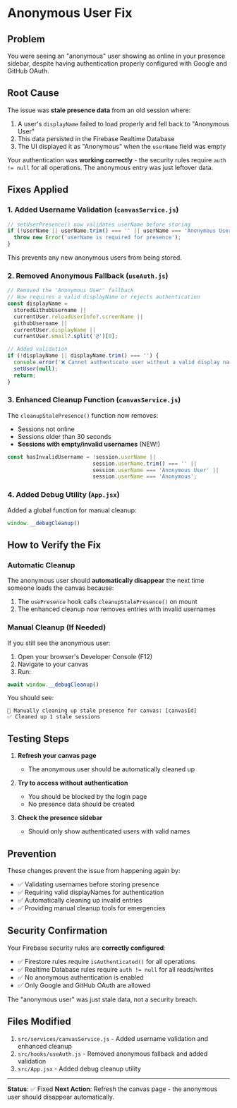 # Anonymous User Fix

## Problem
You were seeing an "anonymous" user showing as online in your presence sidebar, despite having authentication properly configured with Google and GitHub OAuth.

## Root Cause
The issue was **stale presence data** from an old session where:
1. A user's `displayName` failed to load properly and fell back to "Anonymous User"
2. This data persisted in the Firebase Realtime Database
3. The UI displayed it as "Anonymous" when the `userName` field was empty

Your authentication was **working correctly** - the security rules require `auth != null` for all operations. The anonymous entry was just leftover data.

## Fixes Applied

### 1. **Added Username Validation** (`canvasService.js`)
```javascript
// setUserPresence() now validates userName before storing
if (!userName || userName.trim() === '' || userName === 'Anonymous User') {
  throw new Error('userName is required for presence');
}
```
This prevents any new anonymous users from being stored.

### 2. **Removed Anonymous Fallback** (`useAuth.js`)
```javascript
// Removed the 'Anonymous User' fallback
// Now requires a valid displayName or rejects authentication
const displayName = 
  storedGithubUsername ||
  currentUser.reloadUserInfo?.screenName || 
  githubUsername ||
  currentUser.displayName || 
  currentUser.email?.split('@')[0];

// Added validation
if (!displayName || displayName.trim() === '') {
  console.error('❌ Cannot authenticate user without a valid display name');
  setUser(null);
  return;
}
```

### 3. **Enhanced Cleanup Function** (`canvasService.js`)
The `cleanupStalePresence()` function now removes:
- Sessions not online
- Sessions older than 30 seconds
- **Sessions with empty/invalid usernames** (NEW!)

```javascript
const hasInvalidUsername = !session.userName || 
                           session.userName.trim() === '' || 
                           session.userName === 'Anonymous User' ||
                           session.userName === 'Anonymous';
```

### 4. **Added Debug Utility** (`App.jsx`)
Added a global function for manual cleanup:
```javascript
window.__debugCleanup()
```

## How to Verify the Fix

### Automatic Cleanup
The anonymous user should **automatically disappear** the next time someone loads the canvas because:
1. The `usePresence` hook calls `cleanupStalePresence()` on mount
2. The enhanced cleanup now removes entries with invalid usernames

### Manual Cleanup (If Needed)
If you still see the anonymous user:

1. Open your browser's Developer Console (F12)
2. Navigate to your canvas
3. Run:
```javascript
await window.__debugCleanup()
```

You should see:
```
🧹 Manually cleaning up stale presence for canvas: [canvasId]
✅ Cleaned up 1 stale sessions
```

## Testing Steps

1. **Refresh your canvas page**
   - The anonymous user should be automatically cleaned up
   
2. **Try to access without authentication**
   - You should be blocked by the login page
   - No presence data should be created
   
3. **Check the presence sidebar**
   - Should only show authenticated users with valid names

## Prevention
These changes prevent the issue from happening again by:
- ✅ Validating usernames before storing presence
- ✅ Requiring valid displayNames for authentication
- ✅ Automatically cleaning up invalid entries
- ✅ Providing manual cleanup tools for emergencies

## Security Confirmation
Your Firebase security rules are **correctly configured**:
- ✅ Firestore rules require `isAuthenticated()` for all operations
- ✅ Realtime Database rules require `auth != null` for all reads/writes
- ✅ No anonymous authentication is enabled
- ✅ Only Google and GitHub OAuth are allowed

The "anonymous user" was just stale data, not a security breach.

## Files Modified
1. `src/services/canvasService.js` - Added username validation and enhanced cleanup
2. `src/hooks/useAuth.js` - Removed anonymous fallback and added validation
3. `src/App.jsx` - Added debug cleanup utility

---

**Status**: ✅ Fixed
**Next Action**: Refresh the canvas page - the anonymous user should disappear automatically.


